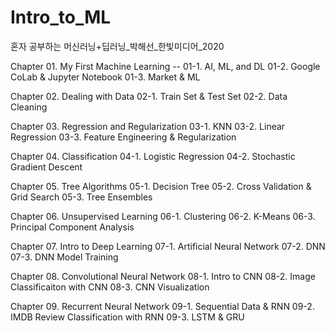 # Intro_to_ML
혼자 공부하는 머신러닝+딥러닝_박해선_한빛미디어_2020

Chapter 01. My First Machine Learning
-- 01-1. AI, ML, and DL
  01-2. Google CoLab & Jupyter Notebook
  01-3. Market & ML

Chapter 02. Dealing with Data
02-1. Train Set & Test Set
02-2. Data Cleaning

Chapter 03. Regression and Regularization
03-1. KNN
03-2. Linear Regression
03-3. Feature Engineering & Regularization

Chapter 04. Classification
04-1. Logistic Regression
04-2. Stochastic Gradient Descent

Chapter 05. Tree Algorithms
05-1. Decision Tree
05-2. Cross Validation & Grid Search
05-3. Tree Ensembles

Chapter 06. Unsupervised Learning
06-1. Clustering
06-2. K-Means
06-3. Principal Component Analysis

Chapter 07. Intro to Deep Learning
07-1. Artificial Neural Network
07-2. DNN
07-3. DNN Model Training

Chapter 08. Convolutional Neural Network
08-1. Intro to CNN
08-2. Image Classificaiton with CNN
08-3. CNN Visualization

Chapter 09. Recurrent Neural Network
09-1. Sequential Data & RNN
09-2. IMDB Review Classification with RNN
09-3. LSTM & GRU

